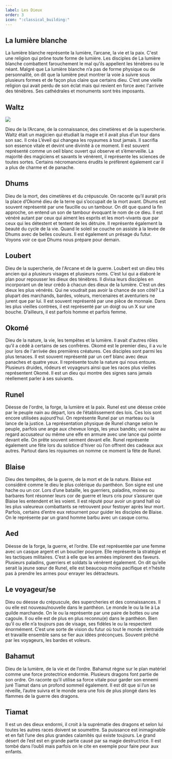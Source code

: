 ```yaml
---
label: Les Dieux
order: 3
icon: ":classical_building:"
---
```


## La lumière blanche 
La lumière blanche représente la lumière, l’arcane, la vie et la paix. C'est une religion qui prône toute forme de lumière. Les disciples de La lumière blanche combattent farouchement le mal qu’ils appellent les ténèbres ou le néant. Malgré que La lumière blanche n’a pas de forme physique ou de personnalité, on dit que la lumière peut montrer la voie à suivre sous plusieurs formes et de façon plus claire que certains dieu. C’est une vieille religion qui avait perdu de son éclat mais qui revient en force avec l'arrivée des ténèbres. Ses cathédrales et monuments sont très imposants.

## Waltz 
![](/Waltz.png)

Dieu de la l’Arcane, de la connaissance, des cimetières et de la supercherie. Waltz était un magicien qui étudiait la magie et il avait plus d’un tour dans son sac. Il créa L’éveil qui changea les royaumes à tout jamais. Il sacrifia son essence vitale et devint une divinité à ce moment. Il est souvent représenté comme un oeil blanc ouvert qui observe et s’émerveille. La majorité des magiciens et savants le vénèrent, il représente les sciences de toutes sortes. Certains nécromanciens érudits le préfèrent également car il a plus de charme et de panache.

## Dhums 
Dieu de la mort, des cimetières et du crépuscule. On raconte qu’il aurait pris la place d’Okomé dieu de la terre qui s’occupait de la mort avant. Dhums est souvent représenté par une faucille ou un tambour. On dit que quand la fin approche, on entend un son de tambour évoquant le nom de ce dieu. Il est vénéré autant par ceux qui aiment les esprits et les mort-vivants que par ceux qui les détestent et tentent de les détruire. Il représente également la beauté du cycle de la vie. Quand le soleil se couche on assiste à la levée de Dhums avec de belles couleurs. Il est également un présage du futur. Voyons voir ce que Dhums nous prépare pour demain.

## Loubert
Dieu de la supercherie, de l'Arcane et de la guerre. Loubert est un dieu très ancien qui a plusieurs visages et plusieurs noms. C’est lui qui a élaboré le plan pour repousser les dieux des ténèbres. Il divisa leurs disciples en incorporant un de leur crédo à chacun des dieux de la lumière. C’est un des dieux les plus vénérés. Qui ne voudrait pas avoir la chance de son côté? La plupart des marchands, bardes, voleurs, mercenaires et aventuriers ne jurent que par lui. Il est souvent représenté par une pièce de monnaie. Dans les plus vieilles contrées, il est représenté par un doigt ou un X sur une bouche. D’ailleurs, il est parfois homme et parfois femme.

## Okomé 
Dieu de la nature, la vie, les tempêtes et la lumière. Il avait d'autres rôles qu’il a cédé à certains de ses confrères. Okomé est le premier dieu, il a vu le jour lors de l'arrivée des premières créatures. Ces disciples sont parmi les plus tenaces. Il est souvent représenté par un cerf blanc avec deux panaches et quatre yeux. Il représente toute la nature qui nous entoure. Plusieurs druides, rôdeurs et voyageurs ainsi que les races plus vieilles représentent Okomé. Il est un dieu qui montre des signes sans jamais réellement parler à ses suivants.

## Runel
Déesse de l'ordre, la forge, la lumière et la paix. Runel est une déesse créée par le peuple nain au départ, lors de l’établissement des lois. Ces lois sont encore utilisées aujourd’hui. On représente Runel par un marteau ou la lance de la justice. La représentation physique de Runel change selon le peuple, parfois une ange aux cheveux longs, les yeux bandés; une naine au regard accusateur ou même une elfe en armure avec une lance qui pointe devant elle. On prête souvent serment devant elle. Runel représente également une fête lors du solstice d'hiver où l’on offrent des cadeaux aux autres. Partout dans les royaumes on nomme ce moment la fête de Runel.

## Blaise 
Dieu des tempêtes, de la guerre, de la mort et de la nature. Blaise est considéré comme le dieu le plus colérique du panthéon. Son signe est une hache ou un cor. Lors d’une bataille, les guerriers, paladins, moines ou barbares font résonner leurs cor de guerre et leurs cris pour s’assurer que Blaise les entendent et les voient. Il est réputé pour avoir un grand hall où les plus valeureux combattants se retrouvent pour festoyer après leur mort. Parfois, certains d’entre eux retournent pour guider les disciples de Blaise. On le représente par un grand homme barbu avec un casque cornu.

## Aed 
Déesse de la forge, la guerre, et l’ordre. Elle est représentée par une femme avec un casque argent et un bouclier pourpre. Elle représente la stratégie et les tactiques militaires. C’est à elle que les armées implorent des faveurs. Plusieurs paladins, guerriers et soldats la vénèrent également. On dit qu’elle serait la jeune sœur de Runel, elle est beaucoup moins pacifique et n’hésite pas à prendre les armes pour enrayer les détracteurs.

## Le voyageur/se
Dieu ou déesse du crépuscule, des supercheries et des connaissances. Il ou elle est nouveau/nouvelle dans le panthéon. Le monde le ou la lie à La guilde marchande. On le ou la représente par une paire de bottes ou une cagoule. Il ou elle est de plus en plus reconnu(e) dans le panthéon. Bien qu’il ou elle n’a toujours pas de visage, ses fidèles le ou la respectent énormément. C’est une sorte de vision du futur où tout le monde s’entraide et travaille ensemble sans se fier aux idées préconçues. Souvent prêché par les voyageurs, les bardes et voleurs.

## Bahamut 
Dieu de la lumière, de la vie et de l’ordre. Bahamut règne sur le plan matériel comme une force protectrice endormie. Plusieurs dragons font partie de son ordre. On raconte qu’il utilise sa force vitale pour garder son ennemi juré Tiamat dans un profond sommeil également. Il est dit que si l’un se réveille, l’autre suivra et le monde sera une fois de plus plongé dans les flammes de la guerre des dragons.

## Tiamat
Il est un des dieux endormi, il croit à la suprématie des dragons et selon lui toutes les autres races doivent se soumettre.  Sa puissance est inimaginable et en fait l’une des plus grandes calamités qui existe toujours. Le grand désert de l’est est en grande partie causé par sa magie destructrice. Il est tombé dans l’oubli mais parfois on le cite en exemple pour faire peur aux enfants.
